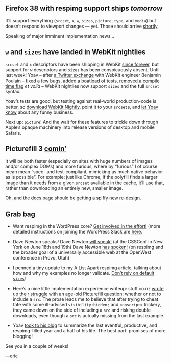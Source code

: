 
## Firefox 38 with respimg support ships *tomorrow*

It’ll support everything (`srcset`, `x`, `w`, `sizes`, `picture`, `type`, and `media`) but doesn’t respond to viewport changes — yet. Those should arrive [shortly](https://bugzilla.mozilla.org/show_bug.cgi?id=1135812#c32).

Speaking of major imminent implementation news…

## `w` and `sizes` have landed in WebKit nightlies

`srcset` and `x` descriptors have been shipping in WebKit [since  forever](https://www.webkit.org/blog/2910/improved-support-for-high-resolution-displays-with-the-srcset-image-attribute/), but support for `w` descriptors and `sizes` has been conspicuously absent. Until last week! Yoav – after [a Twitter exchange](https://twitter.com/awfulben/status/595852748375068672) with WebKit engineer Benjamin Poulain – [fixed](https://bugs.webkit.org/show_bug.cgi?id=144766) [a](https://bugs.webkit.org/show_bug.cgi?id=144640) [few](https://bugs.webkit.org/show_bug.cgi?id=144739) [bugs](https://bugs.webkit.org/show_bug.cgi?id=144675), [added a boatload of tests](https://bugs.webkit.org/show_bug.cgi?id=144674), [removed a compile time flag](https://bugs.webkit.org/show_bug.cgi?id=144679) *et voilà* – WebKit nightlies now support `sizes` and the full `srcset` syntax.

Yoav’s tests are good, but testing against real-world production-code is better, so [download WebKit Nightly](http://nightly.webkit.org/), point it to your `srcset`s, and [let Yoav know](https://twitter.com/yoavweiss) about any funny business.

Next up: `picture`! And the wait for these features to trickle down through Apple’s opaque machinery into release versions of desktop and mobile Safaris.


## Picturefill 3 [comin’](https://github.com/scottjehl/picturefill/issues/492)

It will be both faster (especially on sites with huge numbers of images and/or complex DOMs) and more furious, where by “furious” I of course mean mean “spec- and test-compliant, mimicking as much native behavior as is possible”. For example: just like Chrome, if the polyfill finds a larger image than it needs from a given `srcset` available in the cache, it’ll use that, rather than downloading an entirely new, smaller image.

Oh, and the docs page should be getting [a spiffy new re-design](https://github.com/scottjehl/picturefill/issues/495).

## Grab bag

- Want respimg in the WordPress core? [Get involved in the effort!](https://twitter.com/kadamwhite/status/596707141135695873) (more detailed instructions on joining the WordPress Slack are [here](https://make.wordpress.org/chat/).

- Dave Newton speaks! Dave Newton [will speak!](https://2015.cssconf.com/#speakers) (at the CSSConf in New York on June 18th and 19th) Dave Newton [has](https://speakerdeck.com/newtron/universal-web-design-how-to-create-an-awesome-experience-for-every-user-openwest) [spoken!](https://speakerdeck.com/newtron/improving-performance-with-responsive-and-responsible-images-openwest) (on respimg and the broader goal of a universally accessible web at the OpenWest conference in Provo, Utah)

- I penned a tiny update to my A List Apart respimg article, talking about how and why my examples no longer validate. [Don’t rely on default `sizes`](http://alistapart.com/blog/post/article-update-dont-rely-on-default-sizes/)!

- Here’s a nice little implementation experience writeup: stuff.co.nz [wrote up their struggle](https://technology.fairfaxmedia.co.nz/responsive-images-using-srcset/) with an age-old Picturefill question: whether or not to include a `src`. The prose leads me to believe that after trying to cheat fate with some ill-advised `visibility:hidden;` and `<noscript>` trickery, they came down on the side of including a `src` and risking double downloads, even though a `src` is actually missing from the last example.

- Yoav [took to his blog](http://blog.yoav.ws/long_overdue/) to summarize the last eventful, productive, and respimg-filled year and a half of his life. The best part: promises of more blogging!

See you in a couple of weeks!

—eric
